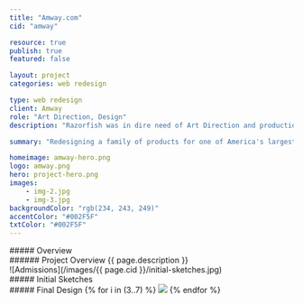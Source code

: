 ```yaml
---
title: "Amway.com"
cid: "amway"

resource: true
publish: true
featured: false

layout: project
categories: web redesign

type: web redesign
client: Amway
role: "Art Direction, Design"
description: "Razorfish was in dire need of Art Direction and production work for Amway's new web redesign. With 2 weeks, initial wire-frames and a site structure - I was able to complete designs for Nutrlite, E-Spring, Artistry and Amway.com's main landing page. The project was completed with UnitOneNine. Unfortunately, Amway decided to abandon the solution in favor of an inferior solution."

summary: "Redesigning a family of products for one of America's largest multi-level marketing giants."

homeimage: amway-hero.png
logo: amway.png
hero: project-hero.png
images:
    - img-2.jpg
    - img-3.jpg
backgroundColor: "rgb(234, 243, 249)"
accentColor: "#002F5F"
txtColor: "#002F5F"
---
```

<section class="overview">
##### Overview
<article>
###### Project Overview
{{ page.description }}
</article>
</section>

<section class="content--wide">
![Admissions](/images/{{ page.cid }}/initial-sketches.jpg)
</section>
<section class="content--copy">
##### Initial Sketches
</section>

<section class="content">
<div class="images-two">
##### Final Design
{% for i in (3..7) %}
<img class="packery span-6-12" src="/images/{{ page.cid }}/amway-{{ i }}.jpg">
{% endfor %}
</div>
</section>